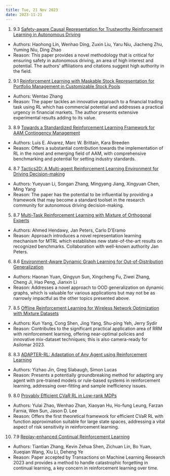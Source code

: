 ```yaml
---
title: Tue, 21 Nov 2023
date: 2023-11-21
---
```

1. 9.3 [Safety-aware Causal Representation for Trustworthy Reinforcement Learning in Autonomous Driving](https://arxiv.org/abs/2311.10747)
* Authors: Haohong Lin, Wenhao Ding, Zuxin Liu, Yaru Niu, Jiacheng Zhu, Yuming Niu, Ding Zhao
* Reason: This paper provides a novel methodology that is critical for ensuring safety in autonomous driving, an area of high interest and potential. The authors' affiliations and citations suggest high authority in the field.

2. 9.1 [Reinforcement Learning with Maskable Stock Representation for Portfolio Management in Customizable Stock Pools](https://arxiv.org/abs/2311.10801)
* Authors: Wentao Zhang
* Reason: The paper tackles an innovative approach to a financial trading task using RL which has commercial potential and addresses a practical urgency in financial markets. The author presents extensive experimental results adding to its value.

3. 8.9 [Towards a Standardized Reinforcement Learning Framework for AAM Contingency Management](https://arxiv.org/abs/2311.10805)
* Authors: Luis E. Alvarez, Marc W. Brittain, Kara Breeden
* Reason: Offers a substantial contribution towards the implementation of RL in the novel and emerging field of AAM, with comprehensive benchmarking and potential for setting industry standards.

4. 8.7 [Tactics2D: A Multi-agent Reinforcement Learning Environment for Driving Decision-making](https://arxiv.org/abs/2311.11058)
* Authors: Yueyuan Li, Songan Zhang, Mingyang Jiang, Xingyuan Chen, Ming Yang
* Reason: The paper has the potential to be influential by providing a framework that may become a standard toolset in the research community for autonomous driving decision-making.

5. 8.7 [Multi-Task Reinforcement Learning with Mixture of Orthogonal Experts](https://arxiv.org/abs/2311.11385)
* Authors: Ahmed Hendawy, Jan Peters, Carlo D'Eramo
* Reason: Approach introduces a novel representation learning mechanism for MTRL which establishes new state-of-the-art results on recognized benchmarks. Collaboration with well-known authority Jan Peters.

6. 8.6 [Environment-Aware Dynamic Graph Learning for Out-of-Distribution Generalization](https://arxiv.org/abs/2311.11114)
* Authors: Haonan Yuan, Qingyun Sun, Xingcheng Fu, Ziwei Zhang, Cheng Ji, Hao Peng, Jianxin Li
* Reason: Addresses a novel approach to OOD generalization on dynamic graphs, which is valuable for various applications but may not be as narrowly impactful as the other topics presented above.

7. 8.5 [Offline Reinforcement Learning for Wireless Network Optimization with Mixture Datasets](https://arxiv.org/abs/2311.11423)
* Authors: Kun Yang, Cong Shen, Jing Yang, Shu-ping Yeh, Jerry Sydir
* Reason: Contributes to the significant practical application area of RRM with reinforcement learning, offering near-optimal policies and innovative mix-dataset techniques; this is also camera-ready for Asilomar 2023.

8. 8.3 [ADAPTER-RL: Adaptation of Any Agent using Reinforcement Learning](https://arxiv.org/abs/2311.11537)
* Authors: Yizhao Jin, Greg Slabaugh, Simon Lucas
* Reason: Presents a potentially groundbreaking method for adapting any agent with pre-trained models or rule-based systems in reinforcement learning, addressing over-fitting and sample inefficiency issues.

9. 8.0 [Provably Efficient CVaR RL in Low-rank MDPs](https://arxiv.org/abs/2311.11965)
* Authors: Yulai Zhao, Wenhao Zhan, Xiaoyan Hu, Ho-fung Leung, Farzan Farnia, Wen Sun, Jason D. Lee
* Reason: Offers the first theoretical framework for efficient CVaR RL with function approximation suitable for large state spaces, addressing a vital aspect of risk sensitivity in reinforcement learning.

10. 7.9 [Replay-enhanced Continual Reinforcement Learning](https://arxiv.org/abs/2311.11557)
* Authors: Tiantian Zhang, Kevin Zehua Shen, Zichuan Lin, Bo Yuan, Xueqian Wang, Xiu Li, Deheng Ye
* Reason: Paper accepted by Transactions on Machine Learning Research 2023 and provides a method to handle catastrophic forgetting in continual learning, a key concern in reinforcement learning over time.

